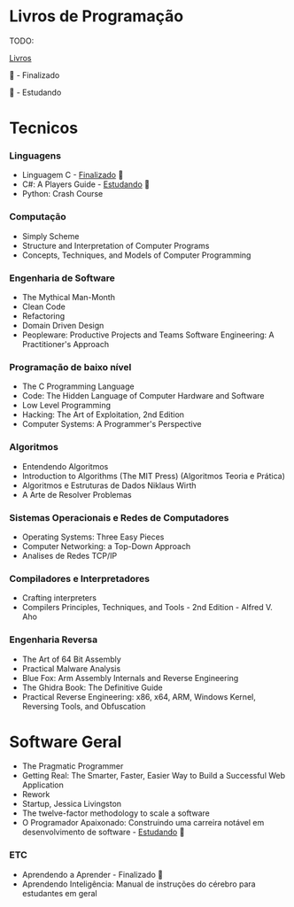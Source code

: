 # Livros de Programação
TODO:

[Livros](https://github.com/cs-books/influential-cs-books)

📙 - Finalizado

📖 - Estudando

# Tecnicos

### Linguagens
- Linguagem C -  [Finalizado](https://github.com/henrique559/linguagemc-luis-damas) 📙
- C#: A Players Guide -  [Estudando](https://github.com/henrique559/Csharp-PlayersGuide) 📖 
- Python: Crash Course  

### Computação
- Simply Scheme
- Structure and Interpretation of Computer Programs
- Concepts, Techniques, and Models of Computer Programming

### Engenharia de Software
- The Mythical Man-Month 
- Clean Code
- Refactoring
- Domain Driven Design
- Peopleware: Productive Projects and Teams
 	Software Engineering: A Practitioner's Approach

### Programação de baixo nível
- The C Programming Language
- Code: The Hidden Language of Computer Hardware and Software
- Low Level Programming
- Hacking: The Art of Exploitation, 2nd Edition
- Computer Systems: A Programmer's Perspective

### Algoritmos
- Entendendo Algoritmos  
- Introduction to Algorithms (The MIT Press) (Algoritmos Teoria e Prática) 
- Algoritmos e Estruturas de Dados Niklaus Wirth
- A Arte de Resolver Problemas

### Sistemas Operacionais e Redes de Computadores
- Operating Systems: Three Easy Pieces
- Computer Networking: a Top-Down Approach
- Analises de Redes TCP/IP

### Compiladores e Interpretadores
- Crafting interpreters
- Compilers Principles, Techniques, and Tools - 2nd Edition - Alfred V. Aho

### Engenharia Reversa
- The Art of 64 Bit Assembly
- Practical Malware Analysis
- Blue Fox: Arm Assembly Internals and Reverse Engineering
- The Ghidra Book: The Definitive Guide
- Practical Reverse Engineering: x86, x64, ARM, Windows Kernel, Reversing Tools, and Obfuscation

# Software Geral

- The Pragmatic Programmer
- Getting Real: The Smarter, Faster, Easier Way to Build a Successful Web Application 
- Rework 
- Startup, Jessica Livingston 
- The twelve-factor methodology to scale a software 
- O Programador Apaixonado: Construindo uma carreira notável em desenvolvimento de software - [Estudando](https://github.com/henrique559/O-Programador-apaixonado)  📖 


### ETC

- Aprendendo a Aprender - Finalizado 📙
- Aprendendo Inteligência: Manual de instruções do cérebro para estudantes em geral
